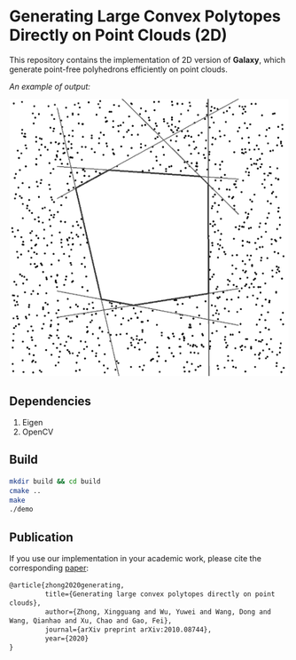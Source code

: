 # Generating Large Convex Polytopes Directly on Point Clouds (2D)
This repository contains the implementation of 2D version of **Galaxy**, which generate point-free polyhedrons efficiently on point clouds.


_An example of output:_


![ptcl](./demo.png)

## Dependencies
1. Eigen
2. OpenCV

## Build
``` bash
mkdir build && cd build
cmake ..
make 
./demo
```
## Publication

If you use our implementation in your academic work, please cite the corresponding [paper](https://arxiv.org/pdf/2010.08744.pdf):  
    
    @article{zhong2020generating,
             title={Generating large convex polytopes directly on point clouds},
             author={Zhong, Xingguang and Wu, Yuwei and Wang, Dong and Wang, Qianhao and Xu, Chao and Gao, Fei},
             journal={arXiv preprint arXiv:2010.08744},
             year={2020}
    }
